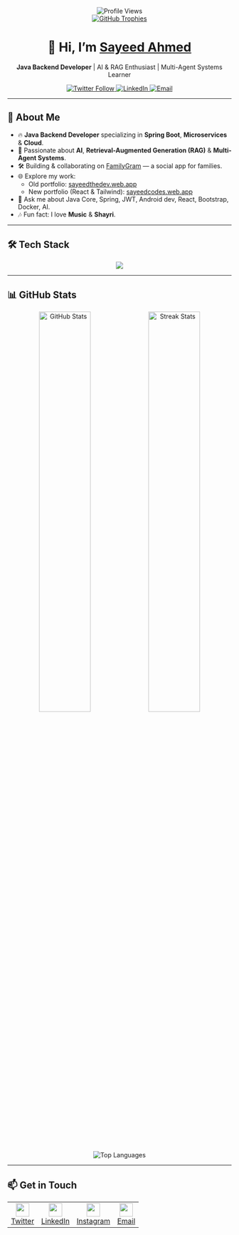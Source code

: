 <!--
  ----------------------------------------------------------------------------
  👉 Profile Views & Trophies
  ----------------------------------------------------------------------------
-->
<p align="center">
  <img src="https://komarev.com/ghpvc/?username=sayeedajmal&label=Profile%20Views&color=0e75b6&style=flat" alt="Profile Views"/>
  <br/>
  <a href="https://github.com/ryo-ma/github-profile-trophy">
    <img src="https://github-profile-trophy.vercel.app/?username=sayeedajmal&row=2&column=3" alt="GitHub Trophies"/>
  </a>
</p>

<!--
  ----------------------------------------------------------------------------
  👉 Hero Section
  ----------------------------------------------------------------------------
-->
<h1 align="center">👋 Hi, I’m <a href="https://github.com/sayeedajmal">Sayeed Ahmed</a></h1>
<p align="center"><strong>Java Backend Developer</strong> | AI & RAG Enthusiast | Multi-Agent Systems Learner</p>

<p align="center">
  <a href="https://twitter.com/sayeed__ajmal">
    <img src="https://img.shields.io/twitter/follow/sayeed__ajmal?logo=twitter&style=for-the-badge" alt="Twitter Follow"/>
  </a>
  <a href="https://linkedin.com/in/sayeedajmal">
    <img src="https://img.shields.io/badge/LinkedIn-Profile-blue?style=for-the-badge&logo=linkedin" alt="LinkedIn"/>
  </a>
  <a href="mailto:sayeedajmala06@gmail.com">
    <img src="https://img.shields.io/badge/Email-✉️-red?style=for-the-badge" alt="Email"/>
  </a>
</p>

---

## 🚀 About Me
- 🔥 **Java Backend Developer** specializing in **Spring Boot**, **Microservices** & **Cloud**.
- 🤖 Passionate about **AI**, **Retrieval-Augmented Generation (RAG)** & **Multi-Agent Systems**.
- 🛠️ Building & collaborating on [FamilyGram](https://github.com/sayeedajmal/familygram) — a social app for families.
- 🌐 Explore my work:
  - Old portfolio: [sayeedthedev.web.app](https://sayeedthedev.web.app)  
  - New portfolio (React & Tailwind): [sayeedcodes.web.app](https://sayeedcodes.web.app)
- 💬 Ask me about Java Core, Spring, JWT, Android dev, React, Bootstrap, Docker, AI.
- 🎶 Fun fact: I love **Music** & **Shayri**.

---

## 🛠️ Tech Stack
<p align="center">
  <img src="https://skillicons.dev/icons?i=java,spring,python,mysql,aws,gcp,react,docker,linux,github,androidstudio,bash" />
</p>

---

## 📊 GitHub Stats
<p align="center">
  <img src="https://github-readme-stats.vercel.app/api?username=sayeedajmal&show_icons=true&count_private=true&theme=radical" alt="GitHub Stats" width="48%"/>
  <img src="https://github-readme-streak-stats.herokuapp.com/?user=sayeedajmal&theme=radical" alt="Streak Stats" width="48%"/>
</p>
<p align="center">
  <img src="https://github-readme-stats.vercel.app/api/top-langs/?username=sayeedajmal&layout=compact&theme=radical" alt="Top Languages" />
</p>

---

## 📫 Get in Touch
<table align="center">
  <tr>
    <td align="center">
      <a href="https://twitter.com/sayeed__ajmal">
        <img src="https://raw.githubusercontent.com/rahuldkjain/github-profile-readme-generator/master/src/images/icons/Social/twitter.svg" width="30"/><br/>Twitter
      </a>
    </td>
    <td align="center">
      <a href="https://linkedin.com/in/sayeedajmal">
        <img src="https://raw.githubusercontent.com/rahuldkjain/github-profile-readme-generator/master/src/images/icons/Social/linked-in-alt.svg" width="30"/><br/>LinkedIn
      </a>
    </td>
    <td align="center">
      <a href="https://instagram.com/sayeed__ajmal">
        <img src="https://raw.githubusercontent.com/rahuldkjain/github-profile-readme-generator/master/src/images/icons/Social/instagram.svg" width="30"/><br/>Instagram
      </a>
    </td>
    <td align="center">
      <a href="mailto:sayeedajmala06@gmail.com">
        <img src="https://img.icons8.com/ios-filled/50/000000/email.png" width="30"/><br/>Email
      </a>
    </td>
  </tr>
</table>